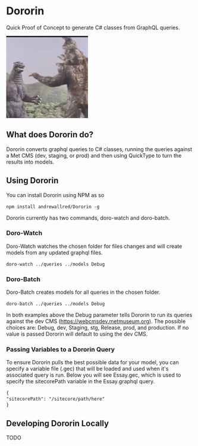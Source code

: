 # Dororin
 
Quick Proof of Concept to generate C# classes from GraphQL queries.

![Dororin](dororin.jpeg)

## What does Dororin do?

Dororin converts graphql queries to C# classes, running the queries against a Met CMS (dev, staging, or prod) and then using QuickType to turn the results into models.

## Using Dororin

You can install Dororin using NPM as so
```
npm install andrewallred/Dororin -g
```

Dororin currently has two commands, doro-watch and doro-batch.

### Doro-Watch
Doro-Watch watches the chosen folder for files changes and will create models from any updated graphql files.
```
doro-watch ../queries ../models Debug
```

### Doro-Batch
Doro-Batch creates models for all queries in the chosen folder.
```
doro-batch ../queries ../models Debug
```

In both examples above the Debug parameter tells Dororin to run its queries against the dev CMS (https://webcmsdev.metmuseum.org). The possible choices are: Debug, dev, Staging, stg, Release, prod, and production. If no value is passed Dororin will default to using the dev CMS.

### Passing Variables to a Dororin Query

To ensure Dororin pulls the best possible data for your model, you can specify a variable file (.gec) that will be loaded and used when it's associated query is run. Below you will see Essay.gec, which is used to specify the sitecorePath variable in the Essay.graphql query.

```
{
"sitecorePath": "/sitecore/path/here"
}
```

## Developing Dororin Locally

TODO
